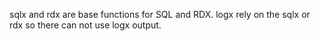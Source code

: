 sqlx and rdx are base functions for SQL and RDX.
logx rely on the sqlx or rdx so there can not use logx output.

